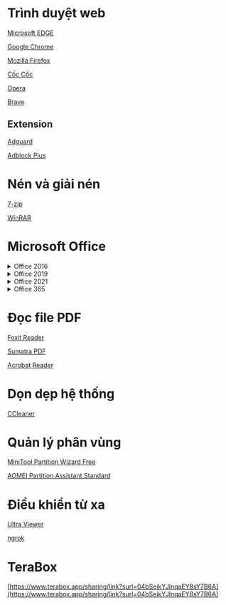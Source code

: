 # Trình duyệt web
[Microsoft EDGE](https://www.microsoft.com/en-us/edge/download?form=MA13FJ)

[Google Chrome](https://www.google.com/chrome/)

[Mozilla Firefox](https://www.mozilla.org/en-US/firefox/new/)

[Cốc Cốc](https://files.coccoc.com/browser/download/vi?plat=win&arch=x64)

[Opera](https://www.opera.com/computer/thanks?ni=stable&os=windows)

[Brave](https://laptop-updates.brave.com/download/BRV011?bitness=64)

## Extension
[Adguard](https://adguard.com/en/adguard-browser-extension/overview.html)

[Adblock Plus](https://adblockplus.org/)
# Nén và giải nén
[7-zip](https://www.7-zip.org/a/7z2301-arm64.exe)

[WinRAR](https://www.win-rar.com/fileadmin/winrar-versions/winrar/winrar-x64-624.exe)
# Microsoft Office
<details>

<summary>Office 2016</summary>

**Ngôn ngữ tiếng Anh**

[Office 2016 Home and Business](https://officecdn.microsoft.com/db/492350F6-3A01-4F97-B9C0-C7C6DDF67D60/media/en-US/HomeBusinessRetail.img) | [Office 2016 Home and Student](https://officecdn.microsoft.com/db/492350F6-3A01-4F97-B9C0-C7C6DDF67D60/media/en-US/HomeStudentRetail.img) | [Office 2016 Professional](https://officecdn.microsoft.com/db/492350F6-3A01-4F97-B9C0-C7C6DDF67D60/media/en-US/ProfessionalRetail.img) | [Office 2016 Professional Plus](https://officecdn.microsoft.com/db/492350F6-3A01-4F97-B9C0-C7C6DDF67D60/media/en-US/ProPlusRetail.img)

[Word 2016](https://officecdn.microsoft.com/db/492350F6-3A01-4F97-B9C0-C7C6DDF67D60/media/en-US/WordRetail.img) | [Excel 2016](https://officecdn.microsoft.com/db/492350F6-3A01-4F97-B9C0-C7C6DDF67D60/media/en-US/ExcelRetail.img) | [PowerPoint 2016](https://officecdn.microsoft.com/db/492350F6-3A01-4F97-B9C0-C7C6DDF67D60/media/en-US/PowerPointRetail.img) | [Outlook 2016](https://officecdn.microsoft.com/db/492350F6-3A01-4F97-B9C0-C7C6DDF67D60/media/en-US/OutlookRetail.img) | [Publisher 2016](https://officecdn.microsoft.com/db/492350F6-3A01-4F97-B9C0-C7C6DDF67D60/media/en-US/PublisherRetail.img) | [Access 2016](https://officecdn.microsoft.com/db/492350F6-3A01-4F97-B9C0-C7C6DDF67D60/media/en-US/AccessRetail.img) | [Project 2016 Standard](https://officecdn.microsoft.com/db/492350F6-3A01-4F97-B9C0-C7C6DDF67D60/media/en-US/ProjectStdRetail.img) | [Project 2016 Professional](https://officecdn.microsoft.com/db/492350F6-3A01-4F97-B9C0-C7C6DDF67D60/media/en-US/ProjectProRetail.img) | [Visio 2016 Standard](https://officecdn.microsoft.com/db/492350F6-3A01-4F97-B9C0-C7C6DDF67D60/media/en-US/VisioStdRetail.img) | [Visio 2016 Professional](https://officecdn.microsoft.com/db/492350F6-3A01-4F97-B9C0-C7C6DDF67D60/media/en-US/VisioProRetail.img)

**Ngôn ngữ tiếng Việt**

[Office 2016 Home and Business](https://officecdn.microsoft.com/db/492350F6-3A01-4F97-B9C0-C7C6DDF67D60/media/vi-VN/HomeBusinessRetail.img) | [Office 2016 Home and Student](https://officecdn.microsoft.com/db/492350F6-3A01-4F97-B9C0-C7C6DDF67D60/media/vi-VN/HomeStudentRetail.img) | [Office 2016 Professional](https://officecdn.microsoft.com/db/492350F6-3A01-4F97-B9C0-C7C6DDF67D60/media/vi-VN/ProfessionalRetail.img) | [Office 2016 Professional Plus](https://officecdn.microsoft.com/db/492350F6-3A01-4F97-B9C0-C7C6DDF67D60/media/vi-VN/ProPlusRetail.img) 

[Word 2016](https://officecdn.microsoft.com/db/492350F6-3A01-4F97-B9C0-C7C6DDF67D60/media/vi-VN/WordRetail.img) | [Excel 2016](https://officecdn.microsoft.com/db/492350F6-3A01-4F97-B9C0-C7C6DDF67D60/media/vi-VN/ExcelRetail.img) | [PowerPoint 2016](https://officecdn.microsoft.com/db/492350F6-3A01-4F97-B9C0-C7C6DDF67D60/media/vi-VN/PowerPointRetail.img) | [Outlook 2016](https://officecdn.microsoft.com/db/492350F6-3A01-4F97-B9C0-C7C6DDF67D60/media/vi-VN/OutlookRetail.img) | [Publisher 2016](https://officecdn.microsoft.com/db/492350F6-3A01-4F97-B9C0-C7C6DDF67D60/media/vi-VN/PublisherRetail.img) | [Access 2016](https://officecdn.microsoft.com/db/492350F6-3A01-4F97-B9C0-C7C6DDF67D60/media/vi-VN/AccessRetail.img)
</details>
<details>

<summary>Office 2019</summary>

**Ngôn ngữ tiếng Anh**

[Office 2019 Home and Business](https://officecdn.microsoft.com/db/492350F6-3A01-4F97-B9C0-C7C6DDF67D60/media/en-US/HomeBusiness2019Retail.img) | [Office 2019 Home and Student](https://officecdn.microsoft.com/db/492350F6-3A01-4F97-B9C0-C7C6DDF67D60/media/en-US/HomeStudent2019Retail.img) | [Office 2019 Professional](https://officecdn.microsoft.com/db/492350F6-3A01-4F97-B9C0-C7C6DDF67D60/media/en-US/Professional2019Retail.img) | [Office 2019 Professional Plus](https://officecdn.microsoft.com/db/492350F6-3A01-4F97-B9C0-C7C6DDF67D60/media/en-US/ProPlus2019Retail.img)

[Word 2019](https://officecdn.microsoft.com/db/492350F6-3A01-4F97-B9C0-C7C6DDF67D60/media/en-US/Word2019Retail.img) | [Excel 2019](https://officecdn.microsoft.com/db/492350F6-3A01-4F97-B9C0-C7C6DDF67D60/media/en-US/Excel2019Retail.img) | [PowerPoint 2019](https://officecdn.microsoft.com/db/492350F6-3A01-4F97-B9C0-C7C6DDF67D60/media/en-US/PowerPoint2019Retail.img) | [Outlook 2019](https://officecdn.microsoft.com/db/492350F6-3A01-4F97-B9C0-C7C6DDF67D60/media/en-US/Outlook2019Retail.img) | [Publisher 2019](https://officecdn.microsoft.com/db/492350F6-3A01-4F97-B9C0-C7C6DDF67D60/media/en-US/Publisher2019Retail.img) | [Access 2019](https://officecdn.microsoft.com/db/492350F6-3A01-4F97-B9C0-C7C6DDF67D60/media/en-US/Access2019Retail.img) | [Project 2019 Standard](https://officecdn.microsoft.com/db/492350F6-3A01-4F97-B9C0-C7C6DDF67D60/media/en-US/ProjectStd2019Retail.img) | [Project 2019 Professional](https://officecdn.microsoft.com/db/492350F6-3A01-4F97-B9C0-C7C6DDF67D60/media/en-US/ProjectPro2019Retail.img) | [Visio 2019 Standard](https://officecdn.microsoft.com/db/492350F6-3A01-4F97-B9C0-C7C6DDF67D60/media/en-US/VisioStd2019Retail.img) | [Visio 2019 Professional](https://officecdn.microsoft.com/db/492350F6-3A01-4F97-B9C0-C7C6DDF67D60/media/en-US/VisioPro2019Retail.img)

**Ngôn ngữ tiếng Việt**

[Office 2019 Home and Business](https://officecdn.microsoft.com/db/492350F6-3A01-4F97-B9C0-C7C6DDF67D60/media/vi-VN/HomeBusiness2019Retail.img) | [Office 2019 Home and Student](https://officecdn.microsoft.com/db/492350F6-3A01-4F97-B9C0-C7C6DDF67D60/media/vi-VN/HomeStudent2019Retail.img) | [Office 2019 Professional](https://officecdn.microsoft.com/db/492350F6-3A01-4F97-B9C0-C7C6DDF67D60/media/vi-VN/Professional2019Retail.img) | [Office 2019 Professional Plus](https://officecdn.microsoft.com/db/492350F6-3A01-4F97-B9C0-C7C6DDF67D60/media/vi-VN/ProPlus2019Retail.img)

[Word 2019](https://officecdn.microsoft.com/db/492350F6-3A01-4F97-B9C0-C7C6DDF67D60/media/vi-VN/Word2019Retail.img) | [Excel 2019](https://officecdn.microsoft.com/db/492350F6-3A01-4F97-B9C0-C7C6DDF67D60/media/vi-VN/Excel2019Retail.img) | [PowerPoint 2019](https://officecdn.microsoft.com/db/492350F6-3A01-4F97-B9C0-C7C6DDF67D60/media/vi-VN/PowerPoint2019Retail.img) | [Outlook 2019](https://officecdn.microsoft.com/db/492350F6-3A01-4F97-B9C0-C7C6DDF67D60/media/vi-VN/Outlook2019Retail.img) | [Publisher 2019](https://officecdn.microsoft.com/db/492350F6-3A01-4F97-B9C0-C7C6DDF67D60/media/vi-VN/Publisher2019Retail.img) | [Access 2019](https://officecdn.microsoft.com/db/492350F6-3A01-4F97-B9C0-C7C6DDF67D60/media/vi-VN/Access2019Retail.img)
</details>
<details>
  
<summary>Office 2021</summary>

**Ngôn ngữ tiếng Anh**

[Office 2021 Home and Business](https://officecdn.microsoft.com/db/492350F6-3A01-4F97-B9C0-C7C6DDF67D60/media/en-US/HomeBusiness2021Retail.img) | [Office 2021 Home and Student](https://officecdn.microsoft.com/db/492350F6-3A01-4F97-B9C0-C7C6DDF67D60/media/en-US/HomeStudent2021Retail.img) | [Office 2021 Professional](https://officecdn.microsoft.com/db/492350F6-3A01-4F97-B9C0-C7C6DDF67D60/media/en-US/Professional2021Retail.img) | [Office 2021 Professional Plus](https://officecdn.microsoft.com/db/492350F6-3A01-4F97-B9C0-C7C6DDF67D60/media/en-US/ProPlus2021Retail.img)

[Word 2021](https://officecdn.microsoft.com/db/492350F6-3A01-4F97-B9C0-C7C6DDF67D60/media/en-US/Word2021Retail.img) | [Excel 2021](https://officecdn.microsoft.com/db/492350F6-3A01-4F97-B9C0-C7C6DDF67D60/media/en-US/Excel2021Retail.img) | [PowerPoint 2021](https://officecdn.microsoft.com/db/492350F6-3A01-4F97-B9C0-C7C6DDF67D60/media/en-US/PowerPoint2021Retail.img) | [Outlook 2021](https://officecdn.microsoft.com/db/492350F6-3A01-4F97-B9C0-C7C6DDF67D60/media/en-US/Outlook2021Retail.img) | [Publisher 2021](https://officecdn.microsoft.com/db/492350F6-3A01-4F97-B9C0-C7C6DDF67D60/media/en-US/Publisher2021Retail.img) | [Access 2021](https://officecdn.microsoft.com/db/492350F6-3A01-4F97-B9C0-C7C6DDF67D60/media/en-US/Access2021Retail.img) | [Project 2021 Standard](https://officecdn.microsoft.com/db/492350F6-3A01-4F97-B9C0-C7C6DDF67D60/media/en-US/ProjectStd2021Retail.img) | [Project 2021 Professional](https://officecdn.microsoft.com/db/492350F6-3A01-4F97-B9C0-C7C6DDF67D60/media/en-US/ProjectPro2021Retail.img) | [Visio 2021 Standard](https://officecdn.microsoft.com/db/492350F6-3A01-4F97-B9C0-C7C6DDF67D60/media/en-US/VisioStd2021Retail.img) | [Visio 2021 Professional](https://officecdn.microsoft.com/db/492350F6-3A01-4F97-B9C0-C7C6DDF67D60/media/en-US/VisioPro2021Retail.img)

**Ngôn ngữ tiếng Việt**

[Office 2021 Home and Business](https://officecdn.microsoft.com/db/492350F6-3A01-4F97-B9C0-C7C6DDF67D60/media/vi-VN/HomeBusiness2021Retail.img) | [Office 2021 Home and Student](https://officecdn.microsoft.com/db/492350F6-3A01-4F97-B9C0-C7C6DDF67D60/media/vi-VN/HomeStudent2021Retail.img) | [Office 2021 Professional](https://officecdn.microsoft.com/db/492350F6-3A01-4F97-B9C0-C7C6DDF67D60/media/vi-VN/Professional2021Retail.img) | [Office 2021 Professional Plus](https://officecdn.microsoft.com/db/492350F6-3A01-4F97-B9C0-C7C6DDF67D60/media/vi-VN/ProPlus2021Retail.img)

[Word 2021](https://officecdn.microsoft.com/db/492350F6-3A01-4F97-B9C0-C7C6DDF67D60/media/vi-VN/Word2021Retail.img) | [Excel 2021](https://officecdn.microsoft.com/db/492350F6-3A01-4F97-B9C0-C7C6DDF67D60/media/vi-VN/Excel2021Retail.img) | [PowerPoint 2021](https://officecdn.microsoft.com/db/492350F6-3A01-4F97-B9C0-C7C6DDF67D60/media/vi-VN/PowerPoint2021Retail.img) | [Outlook 2021](https://officecdn.microsoft.com/db/492350F6-3A01-4F97-B9C0-C7C6DDF67D60/media/vi-VN/Outlook2021Retail.img) | [Publisher 2021](https://officecdn.microsoft.com/db/492350F6-3A01-4F97-B9C0-C7C6DDF67D60/media/vi-VN/Publisher2021Retail.img) | [Access 2021](https://officecdn.microsoft.com/db/492350F6-3A01-4F97-B9C0-C7C6DDF67D60/media/vi-VN/Access2021Retail.img)
</details>
<details>
  
<summary>Office 365</summary>

**Ngôn ngữ tiếng Anh**

[Office 365 Home Premium](https://officecdn.microsoft.com/db/492350F6-3A01-4F97-B9C0-C7C6DDF67D60/media/en-US/O365HomePremRetail.img) | [Office 365 Business](https://officecdn.microsoft.com/db/492350F6-3A01-4F97-B9C0-C7C6DDF67D60/media/en-US/O365BusinessRetail.img) | [Office 365 Professional Plus](https://officecdn.microsoft.com/db/492350F6-3A01-4F97-B9C0-C7C6DDF67D60/media/en-US/O365ProPlusRetail.img)

**Ngôn ngữ tiếng Việt**

[Office 365 Home Premium](https://officecdn.microsoft.com/db/492350F6-3A01-4F97-B9C0-C7C6DDF67D60/media/en-US/O365HomePremRetail.img) | [Office 365 Business](https://officecdn.microsoft.com/db/492350F6-3A01-4F97-B9C0-C7C6DDF67D60/media/en-US/O365BusinessRetail.img) | [Office 365 Professional Plus](https://officecdn.microsoft.com/db/492350F6-3A01-4F97-B9C0-C7C6DDF67D60/media/en-US/O365ProPlusRetail.img)
</details>

# Đọc file PDF
[Foxit Reader](https://www.foxit.com/downloads/#Foxit-Reader/)

[Sumatra PDF](https://www.sumatrapdfreader.org/dl/rel/3.5.2/SumatraPDF-3.5.2-64-install.exe)

[Acrobat Reader](https://get.adobe.com/reader/)
# Dọn dẹp hệ thống
[CCleaner](https://www.ccleaner.com/ccleaner/download/standard)
# Quản lý phân vùng
[MiniTool Partition Wizard Free](https://cdn2.minitool.com/?p=pw&e=pw-free)

[AOMEI Partition Assistant Standard](https://www.aomeitech.com/ss/download/pa/PAssist_Std.exe)
# Điều khiển từ xa
[Ultra Viewer](https://www.ultraviewer.net/en/UltraViewer_setup_6.6_en.exe)

[ngrok](https://dashboard.ngrok.com/get-started/setup)
# TeraBox
[https://www.terabox.app/sharing/link?surl=04bSeikYJlnqaEY8sY7B6A](https://www.terabox.app/sharing/link?surl=04bSeikYJlnqaEY8sY7B6A)
